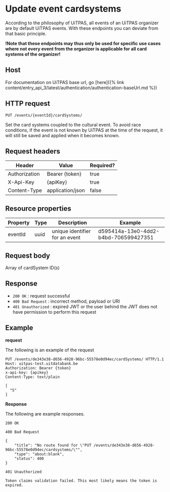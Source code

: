 ---
---

# Update event cardsystems

According to the philosophy of UiTPAS, all events of an UiTPAS organizer are by default UiTPAS events. With these endpoints you can deviate from that basic principle. 

**!Note that these endpoints may thus only be used for specific use cases where not every event from the organizer is applicable for all card systems of the organizer!**

## Host

 For documentation on UiTPAS base url, go [here]({% link content/entry_api_3/latest/authentication/authentication-baseUrl.md %})

## HTTP request

```
PUT /events/{eventId}/cardSystems/
```
Set the card systems coupled to the cultural event.
To avoid race conditions, if the event is not known by UiTPAS at the time of the request, it will still be saved and applied when it becomes known.

## Request headers

| Header        | Value            | Required? |
| ------------- | ---------------- | --------- |
| Authorization | Bearer {token}   | true      |
| X-Api-Key     | {apiKey}         | true      |
| Content-Type  | application/json | false     |

## Resource properties

| Property | Type | Description | Example |
|--|--|--|--|
| eventId | uuid | unique identifier for an event | d595414a-13e0-4dd2-b4bd-706599427351 |

## Request body

Array of cardSystem ID(s)

## Response

* `200 OK` : request successful
* `400 Bad Request` : incorrect method, payload or URI
* `401 Unauthorized` : expired JWT or the user behind the JWT does not have permission to perform this request

## Example

**request**

The following is an example of the request

```
PUT /events/de343e38-d656-4928-96bc-55578e0d94ec/cardSystems/ HTTP/1.1
Host: uitpas-test.uitdatabank.be
Authorization: Bearer {token}
x-api-key: {apikey}
Content-Type: text/plain

[
  "5"
]
```

**Response**

The following are example responses.

```
200 OK
```

```
400 Bad Request

{
    "title": "No route found for \"PUT /events/de343e38-d656-4928-96bc-55578e0d94ec/cardsystems/\"",
    "type": "about:blank",
    "status": 400
}
```

```
401 Unauthorized

Token claims validation failed. This most likely means the token is expired.
```
